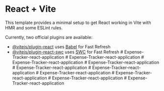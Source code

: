 # React + Vite

This template provides a minimal setup to get React working in Vite with HMR and some ESLint rules.

Currently, two official plugins are available:

- [@vitejs/plugin-react](https://github.com/vitejs/vite-plugin-react/blob/main/packages/plugin-react/README.md) uses [Babel](https://babeljs.io/) for Fast Refresh
- [@vitejs/plugin-react-swc](https://github.com/vitejs/vite-plugin-react-swc) uses [SWC](https://swc.rs/) for Fast Refresh
#   E x p e n s e - T r a c k e r - r e a c t - a p p l i c a t i o n  
 #   E x p e n s e - T r a c k e r - r e a c t - a p p l i c a t i o n  
 #   E x p e n s e - T r a c k e r - r e a c t - a p p l i c a t i o n  
 #   E x p e n s e - T r a c k e r - r e a c t - a p p l i c a t i o n  
 #   E x p e n s e - T r a c k e r - r e a c t - a p p l i c a t i o n  
 #   E x p e n s e - T r a c k e r - r e a c t - a p p l i c a t i o n  
 #   E x p e n s e - T r a c k e r - r e a c t - a p p l i c a t i o n  
 #   E x p e n s e - T r a c k e r - r e a c t - a p p l i c a t i o n  
 #   E x p e n s e - T r a c k e r - r e a c t - a p p l i c a t i o n  
 #   E x p e n s e - T r a c k e r - r e a c t - a p p l i c a t i o n  
 